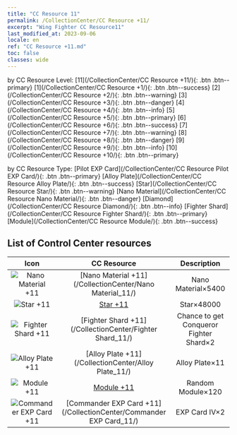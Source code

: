 ```yaml
---
title: "CC Resource 11"
permalink: /CollectionCenter/CC Resource +11/
excerpt: "Wing Fighter CC Resource11"
last_modified_at: 2023-09-06
locale: en
ref: "CC Resource +11.md"
toc: false
classes: wide
---
```


  by CC Resource Level:  [11](/CollectionCenter/CC Resource +11/){: .btn .btn--primary}   [1](/CollectionCenter/CC Resource +1/){: .btn .btn--success}   [2](/CollectionCenter/CC Resource +2/){: .btn .btn--warning}   [3](/CollectionCenter/CC Resource +3/){: .btn .btn--danger}   [4](/CollectionCenter/CC Resource +4/){: .btn .btn--info}   [5](/CollectionCenter/CC Resource +5/){: .btn .btn--primary}   [6](/CollectionCenter/CC Resource +6/){: .btn .btn--success}   [7](/CollectionCenter/CC Resource +7/){: .btn .btn--warning}   [8](/CollectionCenter/CC Resource +8/){: .btn .btn--danger}   [9](/CollectionCenter/CC Resource +9/){: .btn .btn--info}   [10](/CollectionCenter/CC Resource +10/){: .btn .btn--primary} 

  by CC Resource Type:  [Pilot EXP Card](/CollectionCenter/CC Resource Pilot EXP Card/){: .btn .btn--primary}   [Alloy Plate](/CollectionCenter/CC Resource Alloy Plate/){: .btn .btn--success}   [Star](/CollectionCenter/CC Resource Star/){: .btn .btn--warning}   [Nano Material](/CollectionCenter/CC Resource Nano Material/){: .btn .btn--danger}   [Diamond](/CollectionCenter/CC Resource Diamond/){: .btn .btn--info}   [Fighter Shard](/CollectionCenter/CC Resource Fighter Shard/){: .btn .btn--primary}   [Module](/CollectionCenter/CC Resource Module/){: .btn .btn--success} 

## List of Control Center resources

  |   Icon |      CC Resource        |   Description   |
  |:------:|:---------------:|:---------------:|
  | ![Nano Material +11](/images/cc/CC_Nano_Material_6_p.png) | [Nano Material +11](/CollectionCenter/Nano Material_11/) | Nano Material×5400 |
  | ![Star +11](/images/cc/CC_Star_6_p.png) | [Star +11](/CollectionCenter/Star_11/) | Star×48000 |
  | ![Fighter Shard +11](/images/cc/CC_Fighter_Shard_6_p.png) | [Fighter Shard +11](/CollectionCenter/Fighter Shard_11/) | Chance to get Conqueror Fighter Shard×2 |
  | ![Alloy Plate +11](/images/cc/CC_Alloy_Plate_6_p.png) | [Alloy Plate +11](/CollectionCenter/Alloy Plate_11/) | Alloy Plate×11 |
  | ![Module +11](/images/cc/CC_Module_6_p.png) | [Module +11](/CollectionCenter/Module_11/) | Random Module×120 |
  | ![Commander EXP Card +11](/images/cc/CC_Pilot_EXP_Card_6_p.png) | [Commander EXP Card +11](/CollectionCenter/Commander EXP Card_11/) | EXP Card IV×2 |
